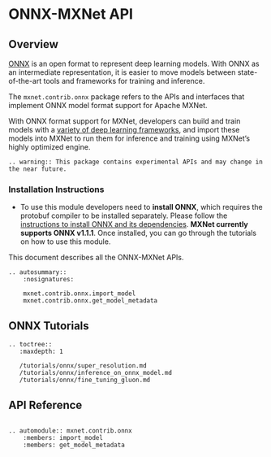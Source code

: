 # ONNX-MXNet API

## Overview

[ONNX](https://onnx.ai/) is an open format to represent deep learning models. With ONNX as an intermediate representation, it is easier to move models between state-of-the-art tools and frameworks for training and inference.

The `mxnet.contrib.onnx` package refers to the APIs and interfaces that implement ONNX model format support for Apache MXNet.

With ONNX format support for MXNet, developers can build and train models with a [variety of deep learning frameworks](http://onnx.ai/supported-tools), and import these models into MXNet to run them for inference and training using MXNet’s highly optimized engine.

```eval_rst
.. warning:: This package contains experimental APIs and may change in the near future.
```

### Installation Instructions
- To use this module developers need to **install ONNX**, which requires the protobuf compiler to be installed separately. Please follow the [instructions to install ONNX and its dependencies](https://github.com/onnx/onnx#installation). **MXNet currently supports ONNX v1.1.1**. Once installed, you can go through the tutorials on how to use this module.


This document describes all the ONNX-MXNet APIs.

```eval_rst
.. autosummary::
    :nosignatures:

    mxnet.contrib.onnx.import_model
    mxnet.contrib.onnx.get_model_metadata
```

## ONNX Tutorials

```eval_rst
.. toctree::
   :maxdepth: 1
   
   /tutorials/onnx/super_resolution.md
   /tutorials/onnx/inference_on_onnx_model.md
   /tutorials/onnx/fine_tuning_gluon.md
```

## API Reference

<script type="text/javascript" src='../../_static/js/auto_module_index.js'></script>

```eval_rst

.. automodule:: mxnet.contrib.onnx
    :members: import_model
    :members: get_model_metadata

```

<script>auto_index("api-reference");</script>
